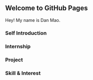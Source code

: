 ## Welcome to GitHub Pages

Hey! My name is Dan Mao. 

### Self Introduction

### Internship

### Project

### Skill & Interest
